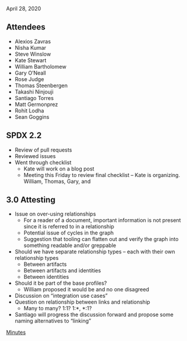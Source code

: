 April 28, 2020

## Attendees

  - Alexios Zavras
  - Nisha Kumar
  - Steve Winslow
  - Kate Stewart
  - William Bartholomew
  - Gary O’Neall
  - Rose Judge
  - Thomas Steenbergen
  - Takashi Ninjouji
  - Santiago Torres
  - Matt Germonprez
  - Rohit Lodha
  - Sean Goggins

## SPDX 2.2

  - Review of pull requests
  - Reviewed issues
  - Went through checklist
      - Kate will work on a blog post
      - Meeting this Friday to review final checklist – Kate is
        organizing. William, Thomas, Gary, and

## 3.0 Attesting

  - Issue on over-using relationships
      - For a reader of a document, important information is not present
        since it is referred to in a relationship
      - Potential issue of cycles in the graph
      - Suggestion that tooling can flatten out and verify the graph
        into something readable and/or greppable
  - Should we have separate relationship types – each with their own
    relationship types
      - Between artifacts
      - Between artifacts and identities
      - Between identities
  - Should it be part of the base profiles?
      - William proposed it would be and no one disagreed
  - Discussion on “integration use cases”
  - Question on relationship between links and relationship
      - Many to many? 1:1? 1:\*, \*:1?
  - Santiago will progress the discussion forward and propose some
    naming alternatives to “linking”

[Minutes](Category:Technical "wikilink")
